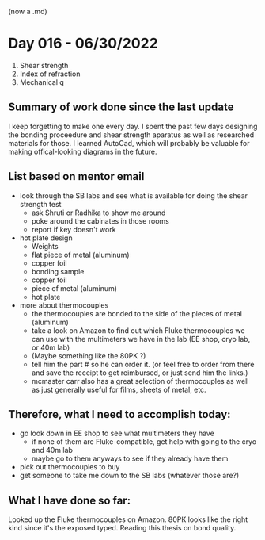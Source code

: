(now a .md)

# Day 016 - 06/30/2022
1. Shear strength 
2. Index of refraction
3. Mechanical q 

## Summary of work done since the last update
I keep forgetting to make one every day. I spent the past few days designing the bonding proceedure and shear strength aparatus as well as researched materials for those. I learned AutoCad, which will probably be valuable for making offical-looking diagrams in the future.

## List based on mentor email
- look through the SB labs and see what is available for doing the shear strength test
  - ask Shruti or Radhika to show me around
  - poke around the cabinates in those rooms
  - report if key doesn't work
- hot plate design
  - Weights
  - flat piece of metal (aluminum)
  - copper foil
  - bonding sample
  - copper foil
  - piece of metal (aluminum)
  - hot plate
- more about thermocouples
  - the thermocouples are bonded to the side of the pieces of metal (aluminum)
  - take a look on Amazon to find out which Fluke thermocouples we can use with the multimeters we have in the lab (EE shop, cryo lab, or 40m lab)
  - (Maybe something like the 80PK ?)
  - tell him the part # so he can order it. (or feel free to order from there and save the receipt to get reimbursed, or just send him the links.)
  - mcmaster carr also has a great selection of thermocouples as well as just generally useful for films, sheets of metal, etc.

## Therefore, what I need to accomplish today:
- go look down in EE shop to see what multimeters they have
  - if none of them are Fluke-compatible, get help with going to the cryo and 40m lab
  - maybe go to them anyways to see if they already have them
- pick out thermocouples to buy
- get someone to take me down to the SB labs (whatever those are?)

## What I have done so far:
Looked up the Fluke thermocouples on Amazon. 80PK looks like the right kind since it's the exposed typed.
Reading this thesis on bond quality.
